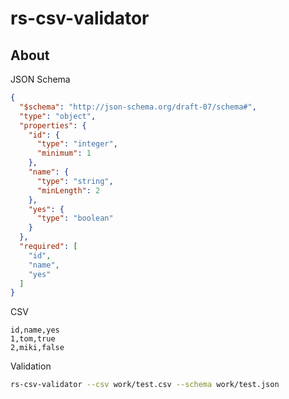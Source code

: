 # rs-csv-validator

## About

JSON Schema

```json
{
  "$schema": "http://json-schema.org/draft-07/schema#",
  "type": "object",
  "properties": {
    "id": {
      "type": "integer",
      "minimum": 1
    },
    "name": {
      "type": "string",
      "minLength": 2
    },
    "yes": {
      "type": "boolean"
    }
  },
  "required": [
    "id",
    "name",
    "yes"
  ]
}
```

CSV

```text
id,name,yes
1,tom,true
2,miki,false
```

Validation

```bash
rs-csv-validator --csv work/test.csv --schema work/test.json
```